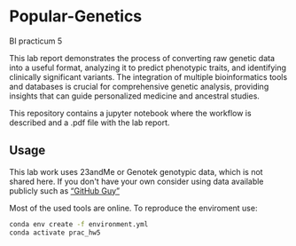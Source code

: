 # Popular-Genetics
BI practicum 5

This lab report demonstrates the process of converting raw genetic data into a useful format, analyzing it to predict phenotypic traits, and identifying clinically significant variants. The integration of multiple bioinformatics tools and databases is crucial for comprehensive genetic analysis, providing insights that can guide personalized medicine and ancestral studies.

This repository contains a jupyter notebook where the workflow is described and a .pdf file with the lab report. 

## Usage

This lab work uses 23andMe or Genotek genotypic data, which is not shared here. If you don't have your own consider using data available publicly such as [“GitHub Guy”](https://github.com/msporny/dna)  

Most of the used tools are online. To reproduce the enviroment use:
```bash
conda env create -f environment.yml
conda activate prac_hw5
```
